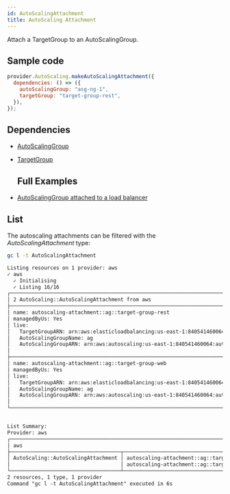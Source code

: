 ```yaml
---
id: AutoScalingAttachment
title: AutoScaling Attachment
---
```


Attach a TargetGroup to an AutoScalingGroup.

## Sample code

```js
provider.AutoScaling.makeAutoScalingAttachment({
  dependencies: () => ({
    autoScalingGroup: "asg-ng-1",
    targetGroup: "target-group-rest",
  }),
});
```

## Dependencies

- [AutoScalingGroup](./AutoScalingGroup.md)
- [TargetGroup](../ELBv2/TargetGroup.md)

  ## Full Examples

- [AutoScalingGroup attached to a load balancer](https://github.com/grucloud/grucloud/tree/main/examples/aws/ELBv2/load-balancer)

## List

The autoscaling attachments can be filtered with the _AutoScalingAttachment_ type:

```sh
gc l -t AutoScalingAttachment
```

```txt
Listing resources on 1 provider: aws
✓ aws
  ✓ Initialising
  ✓ Listing 16/16
┌────────────────────────────────────────────────────────────────────────────────┐
│ 2 AutoScaling::AutoScalingAttachment from aws                                  │
├────────────────────────────────────────────────────────────────────────────────┤
│ name: autoscaling-attachment::ag::target-group-rest                            │
│ managedByUs: Yes                                                               │
│ live:                                                                          │
│   TargetGroupARN: arn:aws:elasticloadbalancing:us-east-1:840541460064:targetg… │
│   AutoScalingGroupName: ag                                                     │
│   AutoScalingGroupARN: arn:aws:autoscaling:us-east-1:840541460064:autoScaling… │
│                                                                                │
├────────────────────────────────────────────────────────────────────────────────┤
│ name: autoscaling-attachment::ag::target-group-web                             │
│ managedByUs: Yes                                                               │
│ live:                                                                          │
│   TargetGroupARN: arn:aws:elasticloadbalancing:us-east-1:840541460064:targetg… │
│   AutoScalingGroupName: ag                                                     │
│   AutoScalingGroupARN: arn:aws:autoscaling:us-east-1:840541460064:autoScaling… │
│                                                                                │
└────────────────────────────────────────────────────────────────────────────────┘


List Summary:
Provider: aws
┌───────────────────────────────────────────────────────────────────────────────┐
│ aws                                                                           │
├────────────────────────────────────┬──────────────────────────────────────────┤
│ AutoScaling::AutoScalingAttachment │ autoscaling-attachment::ag::target-grou… │
│                                    │ autoscaling-attachment::ag::target-grou… │
└────────────────────────────────────┴──────────────────────────────────────────┘
2 resources, 1 type, 1 provider
Command "gc l -t AutoScalingAttachment" executed in 6s
```
